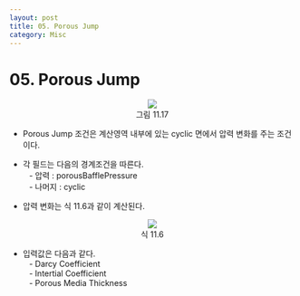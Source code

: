 ```yaml
---
layout: post
title: 05. Porous Jump
category: Misc
---
```


# 05. Porous Jump

<p align='Center'>
    <img src="https:nextfoam.co.kr/baramManual/userguide/11.17.png"><br>
    그림 11.17
</p>

* Porous Jump 조건은 계산영역 내부에 있는 cyclic 면에서 압력 변화를 주는 조건이다.<br>

* 각 필드는 다음의 경계조건을 따른다.<br>
&ensp; - 압력 : porousBafflePressure<br>
&ensp; - 나머지 : cyclic<br>

* 압력 변화는 식 11.6과 같이 계산된다.<br>

<p align='Center'>
    <img src="https:nextfoam.co.kr/baramManual/userguide/식 11.6.png"><br>
    식 11.6
</p>

* 입력값은 다음과 같다.<br>
&ensp; - Darcy Coefficient<br>
&ensp; - Intertial Coefficient<br>
&ensp; - Porous Media Thickness<br>